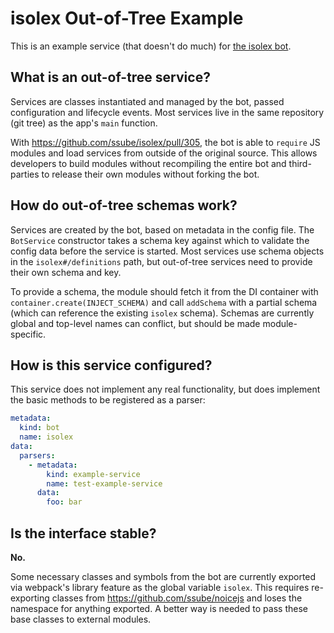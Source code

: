 # isolex Out-of-Tree Example

This is an example service (that doesn't do much) for [the isolex bot](https://github.com/ssube/isolex).

## What is an out-of-tree service?

Services are classes instantiated and managed by the bot, passed configuration and lifecycle events. Most services
live in the same repository (git tree) as the app's `main` function.

With https://github.com/ssube/isolex/pull/305, the bot is able to `require` JS modules and load services from outside
of the original source. This allows developers to build modules without recompiling the entire bot and third-parties to
release their own modules without forking the bot.

## How do out-of-tree schemas work?

Services are created by the bot, based on metadata in the config file. The `BotService` constructor takes a schema key
against which to validate the config data before the service is started. Most services use schema objects in the
`isolex#/definitions` path, but out-of-tree services need to provide their own schema and key.

To provide a schema, the module should fetch it from the DI container with `container.create(INJECT_SCHEMA)` and call
`addSchema` with a partial schema (which can reference the existing `isolex` schema). Schemas are currently global and
top-level names can conflict, but should be made module-specific.

## How is this service configured?

This service does not implement any real functionality, but does implement the basic methods to be registered as a
parser:

```yml
metadata:
  kind: bot
  name: isolex
data:
  parsers:
    - metadata:
        kind: example-service
        name: test-example-service
      data:
        foo: bar
```

## Is the interface stable?

**No.**

Some necessary classes and symbols from the bot are currently exported via webpack's library feature as the global
variable `isolex`. This requires re-exporting classes from https://github.com/ssube/noicejs and loses the namespace
for anything exported. A better way is needed to pass these base classes to external modules.
